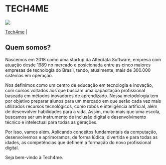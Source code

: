 # TECH4ME
![](https://www.tech4me.com.br/img/capa_tech4me_sociais.png)

[Tech4me](Quem-somos) | 


 ## Quem somos?
 Nascemos em 2018 como uma startup da Alterdata Software, empresa com atuação desde 1989 no mercado e posicionada entre as cinco maiores empresas de tecnologia do Brasil, tendo, atualmente, mais de 300.000 sistemas em operação.

Nos definimos como um centro de educação em tecnologia e inovação, com cursos voltados aos que buscam uma capacitação profissional baseada em métodos inovadores de aprendizado. Nossa metodologia tem por objetivo preparar alunos para um mercado em que serão cada vez mais utilizados recursos tecnológicos, como robôs e inteligência artificial, além de desenvolver habilidades para a vida. Assim, muito mais que uma escola, buscamos ser um instrumento de inclusão digital e desenvolvimento técnico e intelectual para todas as gerações.

Por isso, vamos além. Aplicando conceitos fundamentais da computação, desenvolvemos e aprimoramos, de forma lúdica, divertida e para todas as idades, as competências que definem a formação do novo profissional digital.

Seja bem-vindo à Tech4me.
